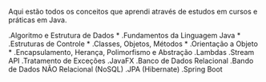 Aqui estão todos os conceitos que aprendi através de estudos em cursos e práticas em Java.

.Algoritmo e Estrutura de Dados *
.Fundamentos da Linguagem Java *
.Estruturas de Controle *
.Classes, Objetos, Métodos *
.Orientação a Objeto *
.Encapsulamento, Herança, Polimorfismo e Abstração
.Lambdas
.Stream API
.Tratamento de Exceções
.JavaFX
.Banco de Dados Relacional
.Bando de Dados NÃO Relacional (NoSQL)
.JPA (Hibernate)
.Spring Boot
